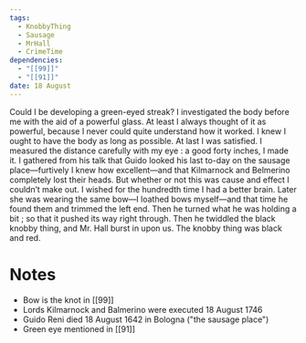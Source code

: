 ```yaml
---
tags:
  - KnobbyThing
  - Sausage
  - MrHall
  - CrimeTime
dependencies:
  - "[[99]]"
  - "[[91]]"
date: 18 August
---
```

Could I be developing a green-eyed streak? I investigated the body before me with the aid of a powerful glass. At least I always thought of it as powerful, because I never could quite understand how it worked. I knew I ought to have the body as long as possible. At last I was satisfied. I measured the distance carefully with my eye : a good forty inches, I made it. I gathered from his talk that Guido looked his last to-day on the sausage place—furtively I knew how excellent—and that Kilmarnock and Belmerino completely lost their heads. But whether or not this was cause and effect I couldn’t make out. I wished for the hundredth time I had a better brain. Later she was wearing the same bow—I loathed bows myself—and that time he found them and trimmed the left end. Then he turned what he was holding a bit ; so that it pushed its way right through. Then he twiddled the black knobby thing, and Mr. Hall burst in upon us. The knobby thing was black and red.

# Notes
- Bow is the knot in [[99]]
- Lords Kilmarnock and Balmerino were executed 18 August 1746
- Guido Reni died 18 August 1642 in Bologna ("the sausage place")
- Green eye mentioned in [[91]]

